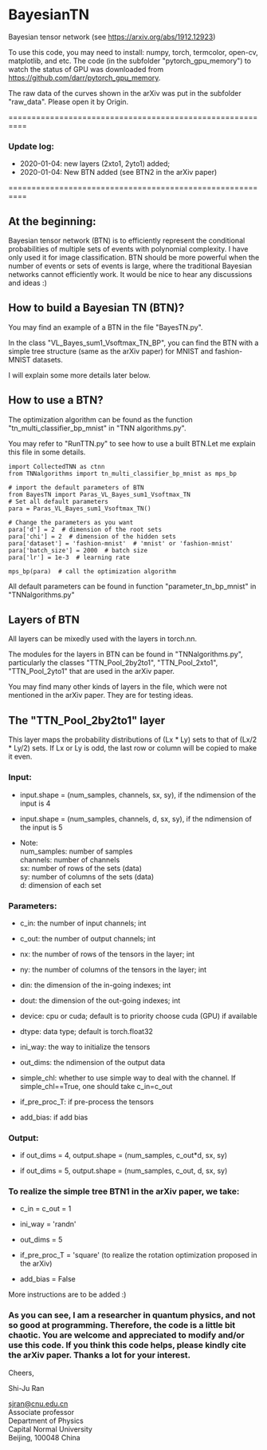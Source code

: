 # BayesianTN
Bayesian tensor network
(see https://arxiv.org/abs/1912.12923)

To use this code, you may need to install: numpy, torch, termcolor, open-cv, matplotlib, and etc. The code (in the subfolder "pytorch_gpu_memory") to watch the status of GPU was downloaded from https://github.com/darr/pytorch_gpu_memory.

The raw data of the curves shown in the arXiv was put in the subfolder "raw_data". Please open it by Origin.

==========================================================

### Update log:

* 2020-01-04: new layers (2xto1, 2yto1) added;  
* 2020-01-04: New BTN added (see BTN2 in the arXiv paper)

==========================================================

## At the beginning:

Bayesian tensor network (BTN) is to efficiently represent the conditional probabilities of multiple sets of events with polynomial complexity. I have only used it for image classification. BTN should be more powerful when the number of events or sets of events is large, where the traditional Bayesian networks cannot efficiently work. It would be nice to hear any discussions and ideas :)

## How to build a Bayesian TN (BTN)?

You may find an example of a BTN in the file "BayesTN.py".

In the class "VL_Bayes_sum1_Vsoftmax_TN_BP", you can find the BTN with a simple tree structure (same as the arXiv paper) for MNIST and fashion-MNIST datasets.

I will explain some more details later below.

## How to use a BTN?

The optimization algorithm can be found as the function "tn_multi_classifier_bp_mnist" in "TNN algorithms.py". 

You may refer to "RunTTN.py" to see how to use a built BTN.Let me explain this file in some details.

```
import CollectedTNN as ctnn
from TNNalgorithms import tn_multi_classifier_bp_mnist as mps_bp

# import the default parameters of BTN
from BayesTN import Paras_VL_Bayes_sum1_Vsoftmax_TN
# Set all default parameters
para = Paras_VL_Bayes_sum1_Vsoftmax_TN()

# Change the parameters as you want
para['d'] = 2  # dimension of the root sets
para['chi'] = 2  # dimension of the hidden sets
para['dataset'] = 'fashion-mnist'  # 'mnist' or 'fashion-mnist'
para['batch_size'] = 2000  # batch size
para['lr'] = 1e-3  # learning rate

mps_bp(para)  # call the optimization algorithm
```

All default parameters can be found in function "parameter_tn_bp_mnist" in "TNNalgorithms.py"

## Layers of BTN

All layers can be mixedly used with the layers in torch.nn.

The modules for the layers in BTN can be found in "TNNalgorithms.py", particularly the classes "TTN_Pool_2by2to1", "TTN_Pool_2xto1", "TTN_Pool_2yto1" that are used in the arXiv paper.

You may find many other kinds of layers in the file, which were not mentioned in the arXiv paper. They are for testing ideas.


## The "TTN_Pool_2by2to1" layer

This layer maps the probability distributions of (Lx * Ly) sets to that of (Lx/2 * Ly/2) sets. If Lx or Ly is odd, the last row or column will be copied to make it even.

### Input:

* input.shape = (num_samples, channels, sx, sy), if the ndimension of the input is 4

* input.shape = (num_samples, channels, d, sx, sy), if the ndimension of the input is 5

* Note:  
  num_samples: number of samples  
  channels: number of channels  
  sx: number of rows of the sets (data)  
  sy: number of columns of the sets (data)  
  d: dimension of each set

### Parameters:

* c_in: the number of input channels; int

* c_out: the number of output channels; int

* nx: the number of rows of the tensors in the layer; int

* ny: the number of columns of the tensors in the layer; int

* din: the dimension of the in-going indexes; int

* dout: the dimension of the out-going indexes; int

* device: cpu or cuda; default is to priority choose cuda (GPU) if available

* dtype: data type; default is torch.float32

* ini_way: the way to initialize the tensors

* out_dims: the ndimension of the output data

* simple_chl: whether to use simple way to deal with the channel. If simple_chl==True, one should take c_in=c_out

* if_pre_proc_T: if pre-process the tensors

* add_bias: if add bias

### Output:

* if out_dims = 4, output.shape = (num_samples, c_out*d, sx, sy)

* if out_dims = 5, output.shape = (num_samples, c_out, d, sx, sy)

### To realize the simple tree BTN1 in the arXiv paper, we take:

* c_in = c_out = 1

* ini_way = 'randn'

* out_dims = 5

* if_pre_proc_T = 'square'  (to realize the rotation optimization proposed in the arXiv)

* add_bias = False

More instructions are to be added :)

### As you can see, I am a researcher in quantum physics, and not so good at programming. Therefore, the code is a little bit chaotic. You are welcome and appreciated to modify and/or use this code. If you think this code helps, please kindly cite the arXiv paper. Thanks a lot for your interest.


Cheers,

Shi-Ju Ran

sjran@cnu.edu.cn  
Associate professor  
Department of Physics  
Capital Normal University  
Beijing, 100048 China
